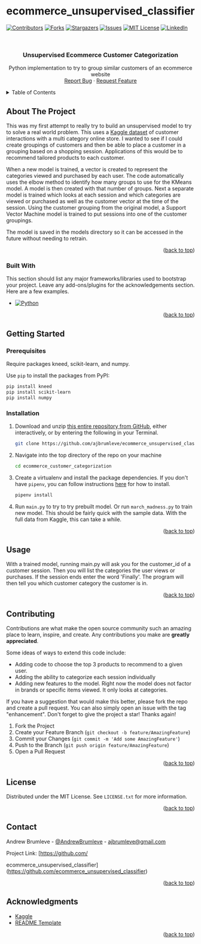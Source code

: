 # ecommerce_unsupervised_classifier
<!-- Improved compatibility of back to top link: See: https://github.com/othneildrew/Best-README-Template/pull/73 -->
<a name="readme-top"></a>
<!--
*** Thanks for checking out the Best-README-Template. If you have a suggestion
*** that would make this better, please fork the repo and create a pull request
*** or simply open an issue with the tag "enhancement".
*** Don't forget to give the project a star!
*** Thanks again! Now go create something AMAZING! :D
-->



<!-- PROJECT SHIELDS -->
<!--
*** I'm using markdown "reference style" links for readability.
*** Reference links are enclosed in brackets [ ] instead of parentheses ( ).
*** See the bottom of this document for the declaration of the reference variables
*** for contributors-url, forks-url, etc. This is an optional, concise syntax you may use.
*** https://www.markdownguide.org/basic-syntax/#reference-style-links
-->
[![Contributors][contributors-shield]][contributors-url]
[![Forks][forks-shield]][forks-url]
[![Stargazers][stars-shield]][stars-url]
[![Issues][issues-shield]][issues-url]
[![MIT License][license-shield]][license-url]
[![LinkedIn][linkedin-shield]][linkedin-url]



<!-- PROJECT LOGO -->
<br />
<div align="center">

  <h3 align="center">Unsupervised Ecommerce Customer Categorization</h3>

  <p align="center">
    Python implementation to try to group similar customers of an ecommerce website
    <br />
    <a href="https://github.com/ajbrumleve/ecommerce_unsupervised_classifier/issues">Report Bug</a>
    ·
    <a href="https://github.com/ajbrumleve/ecommerce_unsupervised_classifier">Request Feature</a>
  </p>
</div>



<!-- TABLE OF CONTENTS -->
<details>
  <summary>Table of Contents</summary>
  <ol>
    <li>
      <a href="#about-the-project">About The Project</a>
      <ul>
        <li><a href="#built-with">Built With</a></li>
      </ul>
    </li>
    <li>
      <a href="#getting-started">Getting Started</a>
      <ul>
        <li><a href="#prerequisites">Prerequisites</a></li>
        <li><a href="#installation">Installation</a></li>
      </ul>
    </li>
    <li><a href="#usage">Usage</a></li>
    <li><a href="#contributing">Contributing</a></li>
    <li><a href="#license">License</a></li>
    <li><a href="#contact">Contact</a></li>
    <li><a href="#acknowledgments">Acknowledgments</a></li>
  </ol>
</details>



<!-- ABOUT THE PROJECT -->
## About The Project


This was my first attempt to really try to build an unsupervised model to try to solve a real world problem. This uses a [Kaggle dataset](https://www.kaggle.com/datasets/mkechinov/ecommerce-behavior-data-from-multi-category-store?select=2019-Oct.csv) of customer interactions with a multi category online store. I wanted to see if I could create groupings of customers and then be able to place a customer in a grouping based on a shopping session. Applications of this would be to recommend tailored products to each customer.

When a new model is trained, a vector is created to represent the categories viewed and purchased by each user. The code automatically uses the elbow method to identify how many groups to use for the KMeans model. A model is then created with that number of groups. Next a separate model is trained which looks at each session and which categories are viewed or purchased as well as the customer vector at the time of the session. Using the customer grouping from the original model, a Support Vector Machine model is trained to put sessions into one of the customer groupings. 

The model is saved in the models directory so it can be accessed in the future without needing to retrain. 

<p align="right">(<a href="#readme-top">back to top</a>)</p>



### Built With

This section should list any major frameworks/libraries used to bootstrap your project. Leave any add-ons/plugins for the acknowledgements section. Here are a few examples.

* [![Python][Python]][Python-url]


<p align="right">(<a href="#readme-top">back to top</a>)</p>



<!-- GETTING STARTED -->
## Getting Started



### Prerequisites

Require packages kneed, scikit-learn, and numpy.

Use `pip` to install the packages from PyPI:

```bash
pip install kneed
pip install scikit-learn
pip install numpy
```


### Installation



1. Download and unzip [this entire repository from GitHub](https://github.com/ajbrumleve/ecommerce_unsupervised_classifier), either interactively, or by entering the following in your Terminal.
    ```bash
    git clone https://github.com/ajbrumleve/ecommerce_unsupervised_classifier.git
    ```
2. Navigate into the top directory of the repo on your machine
    ```bash
    cd ecommerce_customer_categorization
    ```
3. Create a virtualenv and install the package dependencies. If you don't have `pipenv`, you can follow instructions [here](https://pipenv.pypa.io/en/latest/install/) for how to install.
    ```bash
    pipenv install
    ```
4. Run `main.py` to try to try prebuilt model. Or run `march_madness.py` to train new model. This should be fairly quick with the sample data. With the full data from Kaggle, this can take a while. 


<p align="right">(<a href="#readme-top">back to top</a>)</p>



<!-- USAGE EXAMPLES -->
## Usage

With a trained model, running main.py will ask you for the customer_id of a customer session. Then you will list the categories the user views or purchases. If the session ends enter the word 'Finally'. The program will then tell you which customer category the customer is in.

<p align="right">(<a href="#readme-top">back to top</a>)</p>




<!-- CONTRIBUTING -->
## Contributing

Contributions are what make the open source community such an amazing place to learn, inspire, and create. Any contributions you make are **greatly appreciated**.

Some ideas of ways to extend this code include:
 - Adding code to choose the top 3 products to recommend to a given user.
 - Adding the ability to categorize each session individually
 - Adding new features to the model. Right now the model does not factor in brands or specific items viewed. It only looks at categories. 

If you have a suggestion that would make this better, please fork the repo and create a pull request. You can also simply open an issue with the tag "enhancement".
Don't forget to give the project a star! Thanks again!

1. Fork the Project
2. Create your Feature Branch (`git checkout -b feature/AmazingFeature`)
3. Commit your Changes (`git commit -m 'Add some AmazingFeature'`)
4. Push to the Branch (`git push origin feature/AmazingFeature`)
5. Open a Pull Request

<p align="right">(<a href="#readme-top">back to top</a>)</p>



<!-- LICENSE -->
## License

Distributed under the MIT License. See `LICENSE.txt` for more information.

<p align="right">(<a href="#readme-top">back to top</a>)</p>



<!-- CONTACT -->
## Contact

Andrew Brumleve - [@AndrewBrumleve](https://twitter.com/AndrewBrumleve) - ajbrumleve@gmail.com

Project Link: [https://github.com/

ecommerce_unsupervised_classifier](https://github.com/ecommerce_unsupervised_classifier)

<p align="right">(<a href="#readme-top">back to top</a>)</p>



<!-- ACKNOWLEDGMENTS -->
## Acknowledgments

* [Kaggle](https://www.kaggle.com/datasets/mkechinov/ecommerce-behavior-data-from-multi-category-store)
* [README Template](https://github.com/othneildrew/Best-README-Template)

<p align="right">(<a href="#readme-top">back to top</a>)</p>



<!-- MARKDOWN LINKS & IMAGES -->
<!-- https://www.markdownguide.org/basic-syntax/#reference-style-links -->
[contributors-shield]: https://img.shields.io/github/contributors/ajbrumleve/ecommerce_unsupervised_classifier.svg?style=for-the-badge
[contributors-url]: https://github.com/ajbrumleve/ecommerce_unsupervised_classifier/graphs/contributors
[forks-shield]: https://img.shields.io/github/forks/ajbrumleve/ecommerce_unsupervised_classifier.svg?style=for-the-badge
[forks-url]: https://github.com/ajbrumleve/ecommerce_unsupervised_classifier/network/members
[stars-shield]: https://img.shields.io/github/stars/ajbrumleve/ecommerce_unsupervised_classifier.svg?style=for-the-badge
[stars-url]: https://github.com/ajbrumleve/ecommerce_unsupervised_classifier/stargazers
[issues-shield]: https://img.shields.io/github/issues/ajbrumleve/ecommerce_unsupervised_classifier.svg?style=for-the-badge
[issues-url]: https://github.com/ajbrumleve/ecommerce_unsupervised_classifier/issues
[license-shield]: https://img.shields.io/github/license/ajbrumleve/ecommerce_unsupervised_classifier.svg?style=for-the-badge
[license-url]: https://github.com/ajbrumleve/ecommerce_unsupervised_classifier/blob/master/LICENSE
[linkedin-shield]: https://img.shields.io/badge/-LinkedIn-black.svg?style=for-the-badge&logo=linkedin&colorB=555
[linkedin-url]: (https://www.linkedin.com/in/andrew-brumleve-574239227/)
[product-screenshot]: images/screenshot.png
[Python]:  	https://img.shields.io/badge/Python-14354C?style=for-the-badge&logo=python&logoColor=white
[Python-url]: https://python.org/
